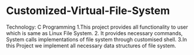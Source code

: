 # Customized-Virtual-File-System
Technology: C Programming  1.This project provides all functionality to user which is same as Linux File System.  2. It provides necessary commands, System calls implementations of file system through customised shell.  3.In this Project we implement all necessary data structures of file system.
